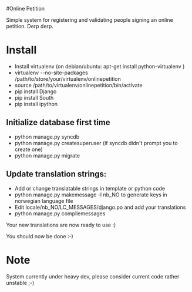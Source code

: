 #Online Petition

Simple system for registering and validating people signing an online petition.
Derp derp.

# Install

* Install virtualenv (on debian/ubuntu: apt-get install python-virtualenv ) 
* virtualenv --no-site-packages /path/to/store/your/virtualenv/onlinepetition
* source /path/to/virtualenv/onlinepetition/bin/activate
* pip install Django
* pip install South
* pip install ipython

## Initialize database first time

* python manage.py syncdb
* python manage.py createsuperuser (if syncdb didn't prompt you to create one)
* python manage.py migrate

## Update translation strings:
* Add or change translatable strings in template or python code
* python manage.py makemessage -l nb_NO to generate keys in norwegian language file
* Edit locale/nb_NO/LC_MESSAGES/django.po and add your translations
* python manage.py compilemessages

Your new translations are now ready to use :)

You should now be done :-)

# Note

System currently under heavy dev, please consider current code rather unstable ;-)

